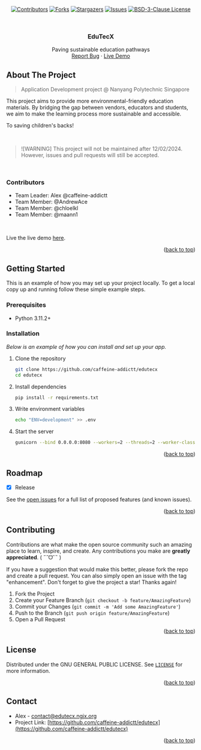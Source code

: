 <a name="readme-top"></a>



<!-- PROJECT SHIELDS -->
<div align="center">

  <a href="[contributors-url]">[![Contributors][contributors-shield]][contributors-url]</a>
  <a href="[forks-url]">[![Forks][forks-shield]][forks-url]</a>
  <a href="[stars-url]">[![Stargazers][stars-shield]][stars-url]</a>
  <a href="[issues-url]">[![Issues][issues-shield]][issues-url]</a>
  <a href="[license-url]">[![BSD-3-Clause License][license-shield]][license-url]</a>

</div>

<!-- PROJECT LOGO -->
<br />
<div align="center">
  <h3 align="center">EduTecX</h3>

  <p align="center">
    Paving sustainable education pathways
    <br />
    <a href="https://github.com/caffeine-addictt/edutecx/issues">Report Bug</a>
    ·
    <a href="https://edutecx.ngjx.org">Live Demo</a>
  </p>
</div>



<!-- ABOUT THE PROJECT -->
## About The Project
> Application Development project @ Nanyang Polytechnic Singapore

This project aims to provide more environmental-friendly education materials.
By bridging the gap between vendors, educators and students, we aim to make the learning process more sustainable and accessible.

To saving children's backs!

<br />

> ![WARNING]
> This project will not be maintained after 12/02/2024. However, issues and pull requests will still be accepted.

<br />

### Contributors

- Team Leader: Alex @caffeine-addictt
- Team Member: @AndrewAce
- Team Member: @chloelkl
- Team Member: @maann1

<br />

Live the live demo [here](https://edutecx.ngjx.org).

<p align="right">(<a href="#readme-top">back to top</a>)</p>



<!-- GETTING STARTED -->
## Getting Started

This is an example of how you may set up your project locally.
To get a local copy up and running follow these simple example steps.

### Prerequisites

* Python 3.11.2+

### Installation

_Below is an example of how you can install and set up your app._

1. Clone the repository
   ```sh
   git clone https://github.com/caffeine-addictt/edutecx
   cd edutecx
   ```
2. Install dependencies
   ```sh
   pip install -r requirements.txt
   ```
3. Write environment variables
   ```sh
   echo "ENV=development" >> .env
   ```
4. Start the server
   ```sh
   gunicorn --bind 0.0.0.0:8080 --workers=2 --threads=2 --worker-class=gthread --reload run:app
   ```

<p align="right">(<a href="#readme-top">back to top</a>)</p>



<!-- ROADMAP -->
## Roadmap

- [x] Release

See the [open issues](https://github.com/caffeine-addictt/edutecx/issues) for a full list of proposed features (and known issues).

<p align="right">(<a href="#readme-top">back to top</a>)</p>



<!-- CONTRIBUTING -->
## Contributing

Contributions are what make the open source community such an amazing place to learn, inspire, and create. Any contributions you make are **greatly appreciated**. ( ˶ˆᗜˆ˵ )

If you have a suggestion that would make this better, please fork the repo and create a pull request. You can also simply open an issue with the tag "enhancement".
Don't forget to give the project a star! Thanks again!

1. Fork the Project
2. Create your Feature Branch (`git checkout -b feature/AmazingFeature`)
3. Commit your Changes (`git commit -m 'Add some AmazingFeature'`)
4. Push to the Branch (`git push origin feature/AmazingFeature`)
5. Open a Pull Request

<p align="right">(<a href="#readme-top">back to top</a>)</p>



<!-- LICENSE -->
## License

Distributed under the GNU GENERAL PUBLIC LICENSE. See [`LICENSE`](./LICENSE) for more information.

<p align="right">(<a href="#readme-top">back to top</a>)</p>



<!-- CONTACT -->
## Contact

- Alex - contact@edutecx.ngjx.org
- Project Link: [https://github.com/caffeine-addictt/edutecx](https://github.com/caffeine-addictt/edutecx)

<p align="right">(<a href="#readme-top">back to top</a>)</p>



<!-- MARKDOWN LINKS & IMAGES -->
<!-- https://www.markdownguide.org/basic-syntax/#reference-style-links -->
[contributors-shield]: https://img.shields.io/github/contributors/caffeine-addictt/edutecx.svg?style=for-the-badge
[contributors-url]: https://github.com/caffeine-addictt/edutecx/graphs/contributors
[forks-shield]: https://img.shields.io/github/forks/caffeine-addictt/edutecx.svg?style=for-the-badge
[forks-url]: https://github.com/caffeine-addictt/edutecx/network/members
[stars-shield]: https://img.shields.io/github/stars/caffeine-addictt/edutecx.svg?style=for-the-badge
[stars-url]: https://github.com/caffeine-addictt/edutecx/stargazers
[issues-shield]: https://img.shields.io/github/issues/caffeine-addictt/edutecx.svg?style=for-the-badge
[issues-url]: https://github.com/caffeine-addictt/edutecx/issues
[license-shield]: https://img.shields.io/github/license/caffeine-addictt/edutecx.svg?style=for-the-badge
[license-url]: https://github.com/caffeine-addictt/edutecx/blob/master/LICENSE
